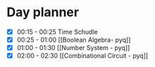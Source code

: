 

# Day planner

- [x] 00:15 - 00:25 Time Schudle
- [x] 00:25 - 01:00 [[Boolean Algebra- pyq]]
- [x] 01:00 - 01:30 [[Number System - pyq]]
- [x] 02:00 - 02:30 [[Combinational Circuit - pyq]]
